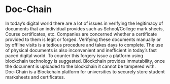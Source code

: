 # Doc-Chain
In today’s digital world there are a lot of issues in verifying the legitimacy of documents that an individual provides such as School/College mark sheets, Course certificates, etc. 
Companies are concerned whether a certificate provided to them is legit or forged. 
Verifying these documents manually or by offline visits is a tedious procedure and takes days to complete. 
The use of physical documents is also inconvenient and inefficient in today’s fast paced digital world. 
To counter this forgery issue a platform using blockchain technology is suggested. 
Blockchain provides immutability, once the document is uploaded to the blockchain it cannot be tampered with. 
Doc-Chain is a Blockchain platform for universities to securely store student marksheets and certificates.
